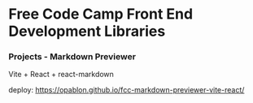 # Free Code Camp Front End Development Libraries
### Projects - Markdown Previewer

Vite + React + react-markdown

deploy: https://opablon.github.io/fcc-markdown-previewer-vite-react/

